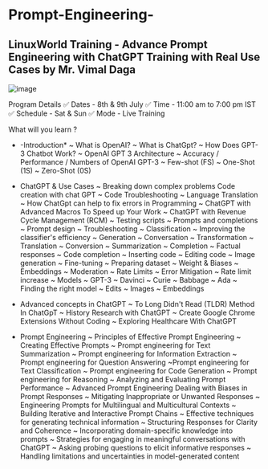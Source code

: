 # Prompt-Engineering-
LinuxWorld Training - Advance Prompt Engineering with ChatGPT Training with Real Use Cases by Mr. Vimal Daga
-------------------------------------------------------------------------------------------------------------------------------------------------------------------


![image](https://github.com/Sanskruti-Shimple/Prompt-Engineering-/assets/84955646/4816ce71-0263-488d-b479-8c3f1cbd2054)



Program Details
✅ Dates - 8th & 9th July
✅ Time - 11:00 am to 7:00 pm IST
✅ Schedule - Sat & Sun
✅ Mode - Live Training 

What will you learn ?

* -Introduction*
~ What is OpenAI?
~ What is ChatGpt?
~ How Does GPT-3 Chatbot Work?
~ OpenAI GPT 3 Architecture
~ Accuracy / Performance / Numbers of OpenAI GPT-3
~ Few-shot (FS)
~ One-Shot (1S)
~ Zero-Shot (0S)

- ChatGPT & Use Cases
~ Breaking down complex problems
Code creation with chat GPT
~ Code Troubleshooting
~ Language Translation
~ How ChatGpt can help to fix errors in Programming
~ ChatGPT with Advanced Macros To Speed up Your Work
~ ChatGPT with Revenue Cycle Management (RCM)
~ Testing scripts
~ Prompts and completions
~ Prompt design
~ Troubleshooting
~ Classification
~ Improving the classifier's efficiency
~ Generation
~ Conversation
~ Transformation
~ Translation
~ Conversion
~ Summarization
~ Completion
~ Factual responses
~ Code completion
~ Inserting code
~ Editing code
~ Image generation
~ Fine-tuning
~ Preparing dataset
~ Weight & Biases
~ Embeddings
~ Moderation
~ Rate Limits
~ Error Mitigation
~ Rate limit increase
~ Models
~ GPT-3
~ Davinci
~ Curie
~ Babbage
~ Ada
~ Finding the right model
~ Edits
~ Images
~ Embeddings

- Advanced concepts in ChatGPT
~ To Long Didn't Read (TLDR) Method In ChatGpT
~ History Research with ChatGPT
~ Create Google Chrome Extensions Without Coding
~ Exploring Healthcare With ChatGPT

- Prompt Engineering
~ Principles of Effective Prompt Engineering
~ Creating Effective Prompts
~ Prompt engineering for Text Summarization
~ Prompt engineering for Information Extraction
~ Prompt engineering for Question Answering
~Prompt engineering for Text Classification
~ Prompt engineering for Code Generation
~ Prompt engineering for Reasoning
~ Analyzing and Evaluating Prompt Performance
~ Advanced Prompt Engineering
Dealing with Biases in Prompt Responses
~ Mitigating Inappropriate or Unwanted Responses
~ Engineering Prompts for Multilingual and Multicultural Contexts
~ Building Iterative and Interactive Prompt Chains
~ Effective techniques for generating technical information
~ Structuring Responses for Clarity and Coherence
~ Incorporating domain-specific knowledge into prompts
~ Strategies for engaging in meaningful conversations with ChatGPT
~ Asking probing questions to elicit informative responses
~ Handling limitations and uncertainties in model-generated content
